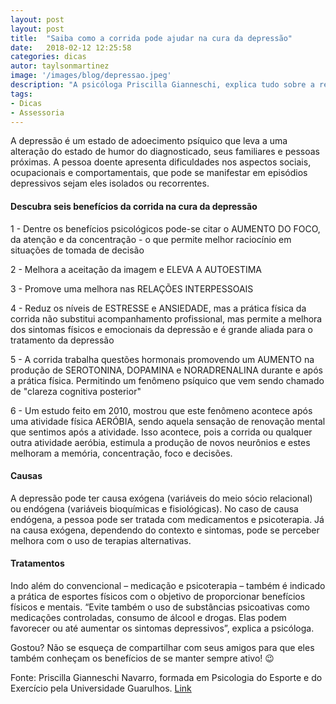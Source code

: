 ```yaml
---
layout: post
layout: post
title:  "Saiba como a corrida pode ajudar na cura da depressão"
date:   2018-02-12 12:25:58
categories: dicas
autor: taylsonmartinez
image: '/images/blog/depressao.jpeg'
description: "A psicóloga Priscilla Gianneschi, explica tudo sobre a relação entre a corrida e o distúrbio cerebral da depressão."
tags:
- Dicas
- Assessoria
---
```


A depressão é um estado de adoecimento psíquico que leva a uma alteração do estado de humor do diagnosticado, seus familiares e pessoas próximas. A pessoa doente apresenta dificuldades nos aspectos sociais, ocupacionais e comportamentais, que pode se manifestar em episódios depressivos sejam eles isolados ou recorrentes.

#### Descubra seis benefícios da corrida na cura da depressão

1 - Dentre os benefícios psicológicos pode-se citar o AUMENTO DO FOCO, da atenção e da concentração - o que permite melhor raciocínio em situações de tomada de decisão

2 - Melhora a aceitação da imagem e ELEVA A AUTOESTIMA

3 - Promove uma melhora nas RELAÇÕES INTERPESSOAIS

4 - Reduz os níveis de ESTRESSE e ANSIEDADE, mas a prática física da corrida não substitui acompanhamento profissional, mas permite a melhora dos sintomas físicos e emocionais da depressão e é grande aliada para o tratamento da depressão

5 - A corrida trabalha questões hormonais promovendo um AUMENTO na produção de SEROTONINA, DOPAMINA e NORADRENALINA durante e após a prática física. Permitindo um fenômeno psíquico que vem sendo chamado de "clareza cognitiva posterior"

6 - Um estudo feito em 2010, mostrou que este fenômeno acontece após uma atividade física AERÓBIA, sendo aquela sensação de renovação mental que sentimos após a atividade. Isso acontece, pois a corrida ou qualquer outra atividade aeróbia, estimula a produção de novos neurônios e estes melhoram a memória, concentração, foco e decisões.

#### Causas

A depressão pode ter causa exógena (variáveis do meio sócio relacional) ou endógena (variáveis bioquímicas e fisiológicas). No caso de causa endógena, a pessoa pode ser tratada com medicamentos e psicoterapia. Já na causa exógena, dependendo do contexto e sintomas, pode se perceber melhora com o uso de terapias alternativas.

#### Tratamentos

Indo além do convencional – medicação e psicoterapia – também é indicado a prática de esportes físicos com o objetivo de proporcionar benefícios físicos e mentais. “Evite também o uso de substâncias psicoativas como medicações controladas, consumo de álcool e drogas. Elas podem favorecer ou até aumentar os sintomas depressivos”, explica a psicóloga.

Gostou? Não se esqueça de compartilhar com seus amigos para que eles também conheçam os benefícios de se manter sempre ativo! 😉

Fonte: Priscilla Gianneschi Navarro, formada em Psicologia do Esporte e do Exercício pela Universidade Guarulhos. [Link]

[Link]:      https://sportlife.com.br/corrida-depressao/